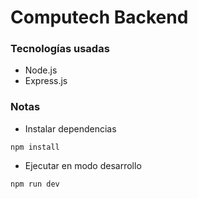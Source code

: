 # Computech Backend

### Tecnologías usadas
- Node.js
- Express.js

### Notas
- Instalar dependencias
```
npm install
```

- Ejecutar en modo desarrollo
```
npm run dev
```

